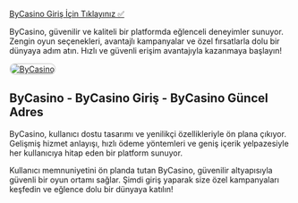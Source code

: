 <a href="http://www.redly.vip/3A5tsFl">ByCasino Giriş İçin Tıklayınız ✅</a>

<p>ByCasino, güvenilir ve kaliteli bir platformda eğlenceli deneyimler sunuyor. Zengin oyun seçenekleri, avantajlı kampanyalar ve özel fırsatlarla dolu bir dünyaya adım atın. Hızlı ve güvenli erişim avantajıyla kazanmaya başlayın!</p>

<a href="http://www.redly.vip/3A5tsFl" title="ByCasino">
  <img src="https://i.ibb.co/MkY55wf/photo-2025-01-15-16-52-46.jpg" alt="ByCasino" style="max-width: 100%; border: 2px solid #ddd; border-radius: 10px;">
</a>

<h2>ByCasino - ByCasino Giriş - ByCasino Güncel Adres</h2>

<p>ByCasino, kullanıcı dostu tasarımı ve yenilikçi özellikleriyle ön plana çıkıyor. Gelişmiş hizmet anlayışı, hızlı ödeme yöntemleri ve geniş içerik yelpazesiyle her kullanıcıya hitap eden bir platform sunuyor.</p>

<p>Kullanıcı memnuniyetini ön planda tutan ByCasino, güvenilir altyapısıyla güvenli bir oyun ortamı sağlar. Şimdi giriş yaparak size özel kampanyaları keşfedin ve eğlence dolu bir dünyaya katılın!</p>

